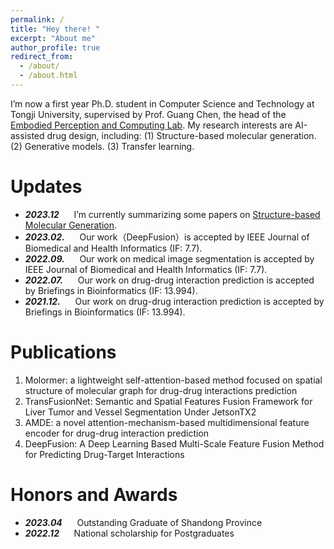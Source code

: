 ```yaml
---
permalink: /
title: "Hey there! "
excerpt: "About me"
author_profile: true
redirect_from: 
  - /about/
  - /about.html
---
```


I’m now a first year Ph.D. student in Computer Science and Technology at Tongji University, supervised by Prof. Guang Chen, the head of the [Embodied Perception and Computing Lab](https://ispc-group.github.io/). My research interests are AI-assisted drug design, including: (1) Structure-based molecular generation. (2) Generative models. (3) Transfer learning.

Updates
======
* **_2023.12_**  &nbsp;&nbsp;&nbsp;&nbsp; I’m currently summarizing some papers on [Structure-based Molecular Generation](https://github.com/IsXudongZhang/Papers-for-structure-based-molecular-generation).
* **_2023.02._**  &nbsp;&nbsp;&nbsp;&nbsp; Our work（DeepFusion）is accepted by IEEE Journal of Biomedical and Health Informatics (IF: 7.7).
* **_2022.09._**  &nbsp;&nbsp;&nbsp;&nbsp; Our work on medical image segmentation is accepted by IEEE Journal of Biomedical and Health Informatics (IF: 7.7).
* **_2022.07._**  &nbsp;&nbsp;&nbsp;&nbsp; Our work on drug-drug interaction prediction is accepted by Briefings in Bioinformatics (IF: 13.994).
* **_2021.12._**  &nbsp;&nbsp;&nbsp;&nbsp; Our work on drug-drug interaction prediction is accepted by Briefings in Bioinformatics (IF: 13.994).



Publications
======
1. Molormer: a lightweight self-attention-based method focused on spatial structure of molecular graph for drug-drug interactions prediction
2. TransFusionNet: Semantic and Spatial Features Fusion Framework for Liver Tumor and Vessel Segmentation Under JetsonTX2
3. AMDE: a novel attention-mechanism-based multidimensional feature encoder for drug-drug interaction prediction
4. DeepFusion: A Deep Learning Based Multi-Scale Feature Fusion Method for Predicting Drug-Target Interactions

Honors and Awards
======
* **_2023.04_** &nbsp;&nbsp;&nbsp;&nbsp; Outstanding Graduate of Shandong Province 
* **_2022.12_** &nbsp;&nbsp;&nbsp;&nbsp; National scholarship for Postgraduates
